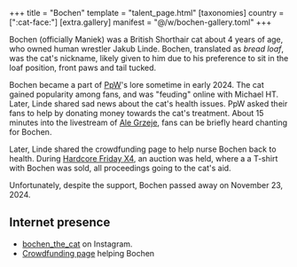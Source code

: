 +++
title = "Bochen"
template = "talent_page.html"
[taxonomies]
country = [":cat-face:"]
[extra.gallery]
manifest = "@/w/bochen-gallery.toml"
+++

Bochen (officially Maniek) was a British Shorthair cat about 4 years of age, who owned human wrestler Jakub Linde. Bochen, translated as _bread loaf_, was the cat's nickname, likely given to him due to his preference to sit in the loaf position, front paws and tail tucked.

Bochen became a part of [PpW](@/o/ppw.md)'s lore sometime in early 2024. The cat gained popularity among fans, and was "feuding" online with Michael HT.
Later, Linde shared sad news about the cat's health issues.
PpW asked their fans to help by donating money towards the cat's treatment.
About 15 minutes into the livestream of [Ale Grzeje](@/e/ppw/2024-07-13-ppw-ale-grzeje.md), fans can be briefly heard chanting for Bochen.

Later, Linde shared the crowdfunding page to help nurse Bochen back to health.
During [Hardcore Friday X4](@/e/ppw/2024-08-23-ppw-hardcore-friday-x4.md), an auction was held, where a a T-shirt with Bochen was sold, all proceedings going to the cat's aid.

Unfortunately, despite the support, Bochen passed away on November 23, 2024.

## Internet presence

* [bochen_the_cat](https://www.instagram.com/bochen_the.cat/) on Instagram.
* [Crowdfunding page](https://zrzutka.pl/nz8cgb) helping Bochen
